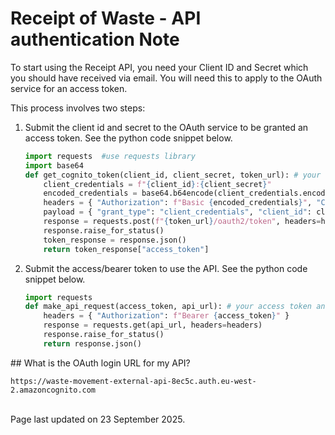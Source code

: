 # Receipt of Waste - API authentication Note

To start using the Receipt API, you need your Client ID and Secret which you should have received via email. You will need this to apply to the OAuth service for an access token. 

This process involves two steps: 
<ol>
    <li>Submit the client id and secret to the OAuth service to be granted an access token. See the python code snippet below.

```python
import requests  #use requests library
import base64 
def get_cognito_token(client_id, client_secret, token_url): # your clientID, Client Secret and OAuth URL
    client_credentials = f"{client_id}:{client_secret}"
    encoded_credentials = base64.b64encode(client_credentials.encode()).decode() 
    headers = { "Authorization": f"Basic {encoded_credentials}", "Content-Type": "application/x-www-form-urlencoded" }
    payload = { "grant_type": "client_credentials", "client_id": client_id, "client_secret": client_secret, }
    response = requests.post(f"{token_url}/oauth2/token", headers=headers, data=payload) 
    response.raise_for_status() 
    token_response = response.json() 
    return token_response["access_token"]
```
</li>
<li>Submit the access/bearer token to use the API. See the python code snippet below.

```python
import requests 
def make_api_request(access_token, api_url): # your access token and the api url here
    headers = { "Authorization": f"Bearer {access_token}" } 
    response = requests.get(api_url, headers=headers)
    response.raise_for_status() 
    return response.json() 
```
</li>
</ol>
## What is the OAuth login URL for my API?

```code
https://waste-movement-external-api-8ec5c.auth.eu-west-2.amazoncognito.com
```

<br/>Page last updated on 23 September 2025.

